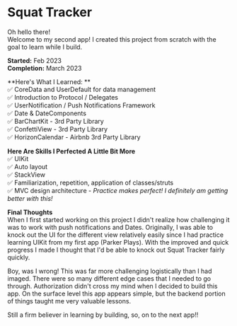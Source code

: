 # Squat Tracker 

Oh hello there!  
Welcome to my second app! I created this project from scratch with the goal to learn while I build.  

**Started:** Feb 2023
<br>**Completion:** March 2023

**Here's What I Learned: **
</br> ✅ CoreData and UserDefault for data management 
</br> ✅ Introduction to Protocol / Delegates 
</br> ✅ UserNotification / Push Notifications Framework 
</br> ✅ Date & DateComponents
</br> ✅ BarChartKit - 3rd Party Library 
</br> ✅ ConfettiView - 3rd Party Library 
</br> ✅ HorizonCalendar - Airbnb 3rd Party Library 

**Here Are Skills I Perfected A Little Bit More** 
</br> ✅ UIKit 
</br> ✅ Auto layout
</br> ✅ StackView
</br> ✅ Familiarization, repetition, application of classes/struts
</br> ✅ MVC design architecture - *Practice makes perfect! I definitely am getting better with this!*


**Final Thoughts** 
</br>When I first started working on this project I didn't realize how challenging it was to work with push notifications and Dates. Originally, I was able to knock out the UI for the different view relatively easily since I had practice learning UIKit from my first app (Parker Plays).  With the improved and quick progress I made I thought that I'd be able to knock out Squat Tracker fairly quickly.   

Boy, was I wrong! This was far more challenging logistically than I had imaged.  There were so many different edge cases that I needed to go through. Authorization didn't cross my mind when I decided to build this app. On the surface level this app appears simple, but the backend portion of things taught me very valuable lessons. 

Still a firm believer in learning by building, so, on to the next app!! 

